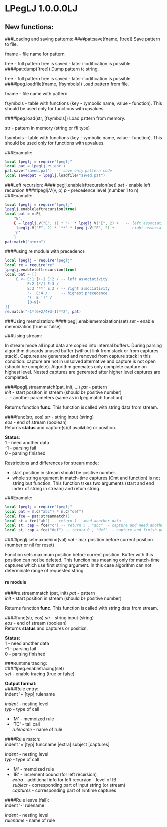 LPegLJ 1.0.0.0LJ
===========
## New functions:
###Loading and saving patterns:
####pat:save(fname, [tree])
Save pattern to file.

fname - file name for pattern

tree - full pattern tree is saved - later modification is possible
####pat:dump([tree])
Dump pattern to string.
 
tree - full pattern tree is saved - later modification is possible
####lpeg.loadfile(fname, [fsymbols])
Load pattern from file.

fname - file name with pattern

fsymbols - table with functions (key - symbolic name, value - function). This should be used only for functions with upvalues. 

####lpeg.load(str, [fsymbols])
Load pattern from memory.

str - pattern in memory (string or ffi type)

fsymbols - table with functions (key - symbolic name, value - function). This should be used only for functions with upvalues.

###Example:
```Lua
local lpeglj = require"lpeglj"
local pat = lpeglj.P('abc')
pat:save("saved.pat")  -- save only pattern code
local savedpat = lpeglj.loadfile("saved.pat")
```
###Left recursion:
####lpeglj.enableleftrecursion(set)
*set* - enable left recursion
####lpeglj.V(v, p)
*p* - precedence level (number 1 to n)
###Example:
```Lua
local lpeglj = require"lpeglj"
lpeglj.enableleftrecursion(true)
local pat = m.P{
    "E",
    E = lpeglj.V("E", 1) * '+' * lpeglj.V("E", 2) +   -- left associative rule with low precedence
     lpeglj.V("E", 2) * '**' * lpeglj.V("E", 2) +     -- right associative rule with higher precedence
    'n'
    }
pat:match("n+n+n")
```
####using re module with precedence
```Lua
local lpeglj = require"lpeglj"
local re = require"re"
lpeglj.enableleftrecursion(true)
local pat = [[
     E <- E:1 [+-] E:2 / -- left associativity
          E:2 [*/] E:3 /
          E:3 '**' E:3 / -- right associativity
          '-' E:4 /      -- highest precedence
          '(' E ')' /
          [0-9]+
]]
re.match("-1*(6+2/4+3-1)**2", pat)
```
###Using memoization:
####lpeglj.enablememoization(set)
*set* - enable memoization (true or false)

###Using stream:

In stream mode all input data are copied into internal buffers. During parsing algorithm discards unused buffer (without link from stack or from captures stack).
Captures are generated and removed from capture stack in this condition: capture are not in unsolved alternative and capture is not open (should be complete). 
Algorithm generates only complete capture on highest level. Nested captures are generated after higher level captures are completed. 

####lpeglj.streammatch(pat, init, ...)
*pat* - pattern   
*init* - start position in stream (should be positive number)  
*...* - another parameters (same as in lpeg.match function)  

Returns function **func**. This function is called with string data from stream.    
  
####func(str, eos)
*str* - string input (string)  
*eos* - end of stream (boolean)  
Returns **status** and capture(s)(if available) or position.     

**Status**:  
 1 - need another data   
-1 - parsing fail  
 0 - parsing finished    

Restrictions and differences for stream mode:  

- start position in stream should be positive number.
- whole string argument in match-time captures (Cmt and function) is not string but function.
  This function takes two arguments (start and end index of string in stream) and return string. 
 
###Example:
```Lua
local lpeglj = require"lpeglj"
local pat = m.C("abc") * m.C("def")
local fce = pat:streammatch()
local st = fce("ab") -- return 1 - need another data
local st, cap = fce("c") -- return 1 , "abc"  - capture and need another data
local st, cap = fce("def") -- return 0 , "def"  - capture and finish parsing
```

####lpeglj.setmaxbehind(val)
*val* - max position before current position (number or nil for reset)

Function sets maximum position before current position. Buffer with this position can not be deleted.
This function has meaning only for match-time captures which use first string argument. In this case 
algorithm can not determinate range of requested string.       

#### re module

####re.streammatch (pat, init)
*pat* - pattern   
*init* - start position in stream (should be positive number)  

Returns function **func**. This function is called with string data from stream.    
  
####func(str, eos)
*str* - string input (string)  
*eos* - end of stream (boolean)  
Returns **status** and captures or position.     

**Status**:  
 1 - need another data   
-1 - parsing fail  
 0 - parsing finished    

###Runtime tracing:  
####lpeg.enabletracing(set)  
*set* - enable tracing (true or false)   

**Output format:**  
####Rule entry:  
indent '+'[typ] rulename  

*indent* - nesting level  
*typ* - type of call  
- 'M' - memoized rule  
- 'TC' - tail call  
*rulename* - name of rule  

####Rule match:  
indent '='[typ] funcname [extra] subject [captures]  

*indent* - nesting level  
*typ* - type of call  
- 'M' - memoized rule  
- 'IB' - increment bound (for left recursion)  
*extra* - additional info for left recursion - level of IB  
*subject* - corresponding part of input string (or stream)  
*captures* - corresponding part of runtime captures   

####Rule leave (fail):  
indent '-' rulename  

*indent* - nesting level  
*rulename* - name of rule  
